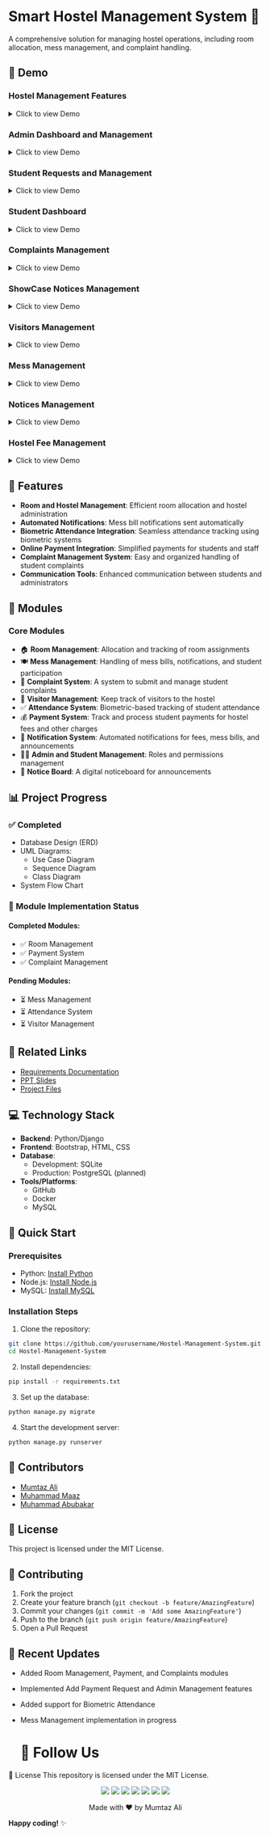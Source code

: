 # Smart Hostel Management System 🏢

A comprehensive solution for managing hostel operations, including room allocation, mess management, and complaint handling.


## 🎥 Demo

### Hostel Management Features
<details>
<summary>Click to view Demo</summary>

| ![AdminDashboard](https://github.com/user-attachments/assets/932158c0-09ce-4d30-a198-5e698f73bb74) | ![AdminHostel](https://github.com/user-attachments/assets/e3fbf0cb-b232-4d2f-b544-6956bf6f9f17) | ![AdminMessMemberShip](https://github.com/user-attachments/assets/11265fef-b33f-4e02-b34a-e147fbdc2891) | 
| --- | --- | --- |
| **Admin Dashboard**: The main dashboard showcasing hostel and student data. | **Admin Hostel Management**: Admin oversees hostel assignments and management. | **Admin Mess Membership**: Manage mess membership and attendance for students. |

</details>

### Admin Dashboard and Management
<details>
<summary>Click to view Demo</summary>

| ![AdminStudent](https://github.com/user-attachments/assets/a44b6726-cd63-4b6b-a7ea-7092d97d174b) | ![AdminAddMessMenu](https://github.com/user-attachments/assets/87623a26-f2a4-4f57-ab45-42b8a00e9fad) | ![AdminaddShowcasenotice](https://github.com/user-attachments/assets/298b32fa-a22c-4dc8-87b9-660249d18130) | ![AdminComplaint](https://github.com/user-attachments/assets/7da65c11-1239-4488-8a7c-65241645cf71) |
| --- | --- | --- | --- |
| **Admin Student Management**: Admin manages student records and details. | **Admin Add Mess Menu**: Admin adds new menu items in the hostel mess system. | **Admin Showcases Notices**: Admin can showcase notices related to hostel management. | **Admin Complaint Management**: Admin manages complaints received from students. |

</details>

### Student Requests and Management
<details>
<summary>Click to view Demo</summary>

| ![AdminStudentFeeManage](https://github.com/user-attachments/assets/d021b25b-2432-4292-9f89-0c6d4e8db906) | ![AdminStudentPaymentRequest](https://github.com/user-attachments/assets/36dd383c-45a7-4400-8bb4-e40a1e513958) | ![AdminVisitorManagement](https://github.com/user-attachments/assets/d55673f4-abca-4d11-90fb-7448bb30d1eb) | 
| --- | --- | --- |
| **Admin Student Fee Management**: Admin manages the student fee structure. | **Admin Payment Requests**: Handles requests related to student payments. | **Admin Visitor Management**: Admin manages visitor records and entries. |

</details>

### Student Dashboard
<details>
<summary>Click to view Demo</summary>

| ![stdadmin](https://github.com/user-attachments/assets/2ac394ab-a23e-4831-af05-af917033eca8) | ![StdProfile](Demo/Screenshot/StdProfile.png) | ![StdRequestPaymenthistory](https://github.com/user-attachments/assets/d6ebecfb-0f9b-4f51-9298-5d5feb850be6) | ![StdProfile](https://github.com/user-attachments/assets/1d90be34-c45e-4b5a-9749-c8e68c5c510c) |
| --- | --- | --- | --- |
| **Student Dashboard**: Student's personalized dashboard for tracking their activities. | **Student Profile**: Students can view and update their personal profile information. | **Student Payment History**: Students can view their payment history and request payments. | **Student Profile**: Profile details of the student for personal records. |

</details>

### Complaints Management
<details>
<summary>Click to view Demo</summary>

| ![StdComplaints](https://github.com/user-attachments/assets/7d7340f7-a267-42dc-bc4f-a80b24e3f709) | ![SubmitComplaints](https://github.com/user-attachments/assets/5ef67c22-e1cd-4fa0-acb1-c4c8e6d531a1) | ![AdminRecieveComplaint](https://github.com/user-attachments/assets/ff5fdd39-e9d7-47e9-a40b-2e1f492c9d47) | 
| --- | --- | --- |
| **Submit Complaints**: Students can submit complaints through this interface. | **Submit Complaint**: Interface for submitting complaints. | **Admin Receive Complaints**: Admin receives and reviews complaints. |

</details>

### ShowCase Notices Management
<details>
<summary>Click to view Demo</summary>

| ![ViewAllShowCaseNotices](https://github.com/user-attachments/assets/24aae037-6bfb-4b1a-8819-08b1154e1d08) | ![AdminaddShowcasenoticeSubmit](https://github.com/user-attachments/assets/7529254b-deb3-4241-9a64-781168636956) | ![StudentShowCaseNotices](https://github.com/user-attachments/assets/39340b82-7bf1-4d16-94ae-73fe2318dddf) | ![StdViewShowCaseNotices](https://github.com/user-attachments/assets/58c28228-502d-4af3-94d0-778393fc02de) |
| --- | --- | --- | --- |
| **View All ShowCase Notices**: View all the notices posted for students. | **Admin Submit Showcase Notices**: Admin can submit new notices. | **Student ShowCase Notices**: Students can view the notices displayed by the admin. | **View Student ShowCase Notices**: View notices submitted by students for approval. |

</details>

### Visitors Management
<details>
<summary>Click to view Demo</summary>

| ![StdVisterRequest](https://github.com/user-attachments/assets/40c1644d-7307-4e75-b2b9-b45cbc41cfed) | 
| --- |
| **Student Visitor Request**: Students can request visitor entries. |

</details>

### Mess Management
<details>
<summary>Click to view Demo</summary>

| ![StdMessMenu](https://github.com/user-attachments/assets/6df5fe26-450f-4553-90f2-4a86e33e993b) | ![AdminStudentPaymentRequest](https://github.com/user-attachments/assets/0e8bb9c5-144b-45bf-9100-ba2dc4ea8562) | ![StdMessBilll](https://github.com/user-attachments/assets/9d78bc2c-2ca1-40d3-921d-7a08fc56d1fd) | ![stdattendance](https://github.com/user-attachments/assets/1b82aff2-4a16-432b-8f17-200263ee73cc) |
| --- | --- | --- | --- |
| **Student Mess Menu**: Students can view and select items from the hostel mess menu. | **Admin Payment Requests**: Admin handles student payment requests. | **Student Mess Billing**: The billing interface for student mess dues. | **Student Attendance**: Students' attendance for hostel-related activities. |

</details>

### Notices Management
<details>
<summary>Click to view Demo</summary>

| ![MessAccountBook](https://github.com/user-attachments/assets/f185feea-e6b0-4859-8fd5-951958d96fd8) | ![Messfee](https://github.com/user-attachments/assets/5cb83b91-dfd1-4937-bfae-7ba353a4d72f) | ![MessBillsystem](https://github.com/user-attachments/assets/1c6288c0-bec3-4b27-afa8-ea37a92e2784) | ![StudentNotice](https://github.com/user-attachments/assets/009e7ac3-829c-439b-823c-b404a9be7c4c) |
| --- | --- | --- | --- |
| **Mess Account Book**: Record of accounts related to the hostel mess system. | **Mess Fee Management**: Manage and track fees for the hostel mess. | **Mess Bill System**: Overview of the billing system for hostel mess. | **Student Notices**: Students can access notices related to hostel activities. |

</details>

### Hostel Fee Management
<details>
<summary>Click to view Demo</summary>

| ![Messfee](https://github.com/user-attachments/assets/5cb83b91-dfd1-4937-bfae-7ba353a4d72f) |
| --- |
| **Mess Fee Management**: Manage and track fees for the hostel mess. |

</details>





## 🌟 Features

- **Room and Hostel Management**: Efficient room allocation and hostel administration
- **Automated Notifications**: Mess bill notifications sent automatically
- **Biometric Attendance Integration**: Seamless attendance tracking using biometric systems
- **Online Payment Integration**: Simplified payments for students and staff
- **Complaint Management System**: Easy and organized handling of student complaints
- **Communication Tools**: Enhanced communication between students and administrators

## 📱 Modules

### Core Modules

- 🏠 **Room Management**: Allocation and tracking of room assignments
- 🍽️ **Mess Management**: Handling of mess bills, notifications, and student participation
- 📝 **Complaint System**: A system to submit and manage student complaints
- 👥 **Visitor Management**: Keep track of visitors to the hostel
- ✅ **Attendance System**: Biometric-based tracking of student attendance
- 💰 **Payment System**: Track and process student payments for hostel fees and other charges
- 🔔 **Notification System**: Automated notifications for fees, mess bills, and announcements
- 👨‍💼 **Admin and Student Management**: Roles and permissions management
- 📢 **Notice Board**: A digital noticeboard for announcements

## 📊 Project Progress

### ✅ Completed

- Database Design (ERD)
- UML Diagrams:
  - Use Case Diagram
  - Sequence Diagram
  - Class Diagram
- System Flow Chart

### 🚧 Module Implementation Status

#### Completed Modules:

- ✅ Room Management
- ✅ Payment System
- ✅ Complaint Management

#### Pending Modules:

- ⏳ Mess Management
- ⏳ Attendance System
- ⏳ Visitor Management

## 🔗 Related Links

- [Requirements Documentation](#)
- [PPT Slides](#)
- [Project Files](#)

## 💻 Technology Stack

- **Backend**: Python/Django
- **Frontend**: Bootstrap, HTML, CSS
- **Database**:
  - Development: SQLite
  - Production: PostgreSQL (planned)
- **Tools/Platforms**:
  - GitHub
  - Docker
  - MySQL

## 🚀 Quick Start

### Prerequisites

- Python: [Install Python](https://python.org)
- Node.js: [Install Node.js](https://nodejs.org)
- MySQL: [Install MySQL](https://mysql.com)

### Installation Steps

1. Clone the repository:

```bash
git clone https://github.com/yourusername/Hostel-Management-System.git
cd Hostel-Management-System
```

2. Install dependencies:

```bash
pip install -r requirements.txt
```

3. Set up the database:

```bash
python manage.py migrate
```

4. Start the development server:

```bash
python manage.py runserver
```

## 👥 Contributors

- [Mumtaz Ali](https://github.com/mumtazali)
- [Muhammad Maaz](https://github.com/muhammadmaaz)
- [Muhammad Abubakar](https://github.com/muhammadabubakar)

## 📄 License

This project is licensed under the MIT License.

## 🤝 Contributing

1. Fork the project
2. Create your feature branch (`git checkout -b feature/AmazingFeature`)
3. Commit your changes (`git commit -m 'Add some AmazingFeature'`)
4. Push to the branch (`git push origin feature/AmazingFeature`)
5. Open a Pull Request

## 📝 Recent Updates

- Added Room Management, Payment, and Complaints modules
- Implemented Add Payment Request and Admin Management features
- Added support for Biometric Attendance
- Mess Management implementation in progress

  # 📌 Follow Us

📜 License
This repository is licensed under the MIT License.

<p align="center">
  <a href="mailto:engrmumtazali01@gmail.com"><img src="https://img.shields.io/badge/Email-D14836?style=for-the-badge&logo=gmail&logoColor=white"/></a>
  <a href="https://www.linkedin.com/in/mumtaz-ali"><img src="https://img.shields.io/badge/LinkedIn-0077B5?style=for-the-badge&logo=linkedin&logoColor=white"/></a>
  <a href="https://www.instagram.com/its_maliyzi"><img src="https://img.shields.io/badge/Instagram-E4405F?style=for-the-badge&logo=instagram&logoColor=white"/></a>
  <a href="https://x.com/mumtazali1223/status/1846913595021328672?s=51"><img src="https://img.shields.io/badge/X-1DA1F2?style=for-the-badge&logo=x&logoColor=white"/></a>
  <a href="https://discord.gg/DZgwHzEb"><img src="https://img.shields.io/badge/Discord-7289DA?style=for-the-badge&logo=discord&logoColor=white"/></a>
  <a href="https://wa.me/923476338292" target="_blank"><img src="https://img.shields.io/badge/WhatsApp-25D366?style=for-the-badge&logo=whatsapp&logoColor=white"/></a>
   <a href="https://www.hackerrank.com/profile/engrmumtazali01" target="_blank">
  <img src="https://img.shields.io/badge/HackerRank-2EC866?style=for-the-badge&logo=hackerrank&logoColor=white"/>
</a>
</p>

<p align="center">Made with ❤️ by Mumtaz Ali</p>

**Happy coding!** ✨
